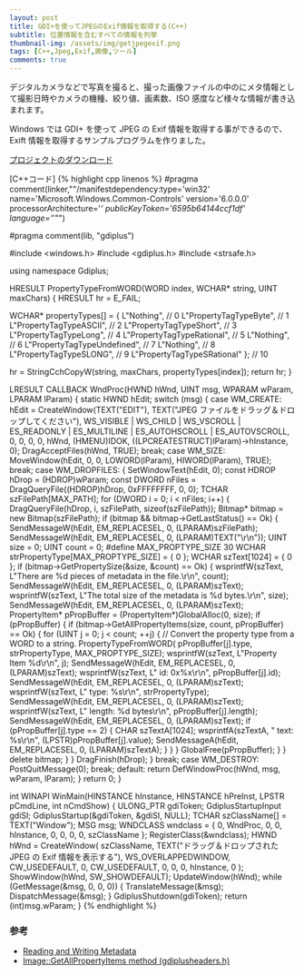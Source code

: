 ```yaml
---
layout: post
title: GDI+を使ってJPEGのExif情報を取得する(C++)
subtitle: 位置情報を含むすべての情報を列挙
thumbnail-img: /assets/img/getjpegexif.png
tags: [C++,Jpeg,Exif,画像,ツール]
comments: true
---
```


デジタルカメラなどで写真を撮ると、撮った画像ファイルの中のにメタ情報として撮影日時やカメラの機種、絞り値、画素数、ISO 感度など様々な情報が書き込まれます。

Windows では GDI+ を使って JPEG の Exif 情報を取得する事ができるので、Exift 情報を取得するサンプルプログラムを作りました。

[プロジェクトのダウンロード](https://github.com/kenjinote/GetJpegExif)

[C++コード]
{% highlight cpp linenos %}
#pragma comment(linker,"\"/manifestdependency:type='win32' name='Microsoft.Windows.Common-Controls' version='6.0.0.0' processorArchitecture='*' publicKeyToken='6595b64144ccf1df' language='*'\"")

#pragma comment(lib, "gdiplus")

#include <windows.h>
#include <gdiplus.h>
#include <strsafe.h>

using namespace Gdiplus;

HRESULT PropertyTypeFromWORD(WORD index, WCHAR* string, UINT maxChars)
{
  HRESULT hr = E_FAIL;

  WCHAR* propertyTypes[] = {
    L"Nothing",                   // 0
    L"PropertyTagTypeByte",       // 1
    L"PropertyTagTypeASCII",      // 2
    L"PropertyTagTypeShort",      // 3
    L"PropertyTagTypeLong",       // 4
    L"PropertyTagTypeRational",   // 5
    L"Nothing",                   // 6
    L"PropertyTagTypeUndefined",  // 7
    L"Nothing",                   // 8
    L"PropertyTagTypeSLONG",      // 9
    L"PropertyTagTypeSRational" }; // 10

  hr = StringCchCopyW(string, maxChars, propertyTypes[index]);
  return hr;
}

LRESULT CALLBACK WndProc(HWND hWnd, UINT msg, WPARAM wParam, LPARAM lParam)
{
  static HWND hEdit;
  switch (msg)
  {
  case WM_CREATE:
    hEdit = CreateWindow(TEXT("EDIT"), TEXT("JPEG ファイルをドラッグ＆ドロップしてください"), WS_VISIBLE | WS_CHILD | WS_VSCROLL | ES_READONLY | ES_MULTILINE | ES_AUTOHSCROLL | ES_AUTOVSCROLL, 0, 0, 0, 0, hWnd, (HMENU)IDOK, ((LPCREATESTRUCT)lParam)->hInstance, 0);
    DragAcceptFiles(hWnd, TRUE);
    break;
  case WM_SIZE:
    MoveWindow(hEdit, 0, 0, LOWORD(lParam), HIWORD(lParam), TRUE);
    break;
  case WM_DROPFILES:
    {
      SetWindowText(hEdit, 0);
      const HDROP hDrop = (HDROP)wParam;
      const DWORD nFiles = DragQueryFile((HDROP)hDrop, 0xFFFFFFFF, 0, 0);
      TCHAR szFilePath[MAX_PATH];
      for (DWORD i = 0; i < nFiles; i++)
      {
        DragQueryFile(hDrop, i, szFilePath, sizeof(szFilePath));
        Bitmap* bitmap = new Bitmap(szFilePath);
        if (bitmap && bitmap->GetLastStatus() == Ok)
        {
          SendMessageW(hEdit, EM_REPLACESEL, 0, (LPARAM)szFilePath);
          SendMessageW(hEdit, EM_REPLACESEL, 0, (LPARAM)TEXT("\r\n"));
          UINT    size = 0;
          UINT    count = 0;
          #define MAX_PROPTYPE_SIZE 30
          WCHAR strPropertyType[MAX_PROPTYPE_SIZE] = { 0 };
          WCHAR szText[1024] = { 0 };
          if (bitmap->GetPropertySize(&size, &count) == Ok)
          {
            wsprintfW(szText, L"There are %d pieces of metadata in the file.\r\n", count);
            SendMessageW(hEdit, EM_REPLACESEL, 0, (LPARAM)szText);
            wsprintfW(szText, L"The total size of the metadata is %d bytes.\r\n", size);
            SendMessageW(hEdit, EM_REPLACESEL, 0, (LPARAM)szText);
            PropertyItem* pPropBuffer = (PropertyItem*)GlobalAlloc(0, size);
            if (pPropBuffer)
            {
              if (bitmap->GetAllPropertyItems(size, count, pPropBuffer) == Ok)
              {
                for (UINT j = 0; j < count; ++j)
                {
                  // Convert the property type from a WORD to a string.
                  PropertyTypeFromWORD(
                    pPropBuffer[j].type, strPropertyType, MAX_PROPTYPE_SIZE);
                  wsprintfW(szText, L"Property Item %d\r\n", j);
                  SendMessageW(hEdit, EM_REPLACESEL, 0, (LPARAM)szText);
                  wsprintfW(szText, L"  id: 0x%x\r\n", pPropBuffer[j].id);
                  SendMessageW(hEdit, EM_REPLACESEL, 0, (LPARAM)szText);
                  wsprintfW(szText, L"  type: %s\r\n", strPropertyType);
                  SendMessageW(hEdit, EM_REPLACESEL, 0, (LPARAM)szText);
                  wsprintfW(szText, L"  length: %d bytes\r\n", pPropBuffer[j].length);
                  SendMessageW(hEdit, EM_REPLACESEL, 0, (LPARAM)szText);
                  if (pPropBuffer[j].type == 2)
                  {
                    CHAR szTextA[1024];
                    wsprintfA(szTextA, "  text: %s\r\n", (LPSTR)pPropBuffer[j].value);
                    SendMessageA(hEdit, EM_REPLACESEL, 0, (LPARAM)szTextA);
                  }
                }
              }
              GlobalFree(pPropBuffer);
            }
          }
          delete bitmap;
        }
      }
      DragFinish(hDrop);
    }
    break;
  case WM_DESTROY:
    PostQuitMessage(0);
    break;
  default:
    return DefWindowProc(hWnd, msg, wParam, lParam);
  }
  return 0;
}

int WINAPI WinMain(HINSTANCE hInstance, HINSTANCE hPreInst, LPSTR pCmdLine, int nCmdShow)
{
  ULONG_PTR gdiToken;
  GdiplusStartupInput gdiSI;
  GdiplusStartup(&gdiToken, &gdiSI, NULL);
  TCHAR szClassName[] = TEXT("Window");
  MSG msg;
  WNDCLASS wndclass = {
    0,
    WndProc,
    0,
    0,
    hInstance,
    0,
    0,
    0,
    0,
    szClassName
  };
  RegisterClass(&wndclass);
  HWND hWnd = CreateWindow(
    szClassName,
    TEXT("ドラッグ＆ドロップされた JPEG の Exif 情報を表示する"),
    WS_OVERLAPPEDWINDOW,
    CW_USEDEFAULT,
    0,
    CW_USEDEFAULT,
    0,
    0,
    0,
    hInstance,
    0
  );
  ShowWindow(hWnd, SW_SHOWDEFAULT);
  UpdateWindow(hWnd);
  while (GetMessage(&msg, 0, 0, 0))
  {
    TranslateMessage(&msg);
    DispatchMessage(&msg);
  }
  GdiplusShutdown(gdiToken);
  return (int)msg.wParam;
}
{% endhighlight %}

###   参考
- [Reading and Writing Metadata](https://docs.microsoft.com/en-us/windows/win32/gdiplus/-gdiplus-reading-and-writing-metadata-use)
- [Image::GetAllPropertyItems method (gdiplusheaders.h)](https://docs.microsoft.com/en-us/windows/win32/api/gdiplusheaders/nf-gdiplusheaders-image-getallpropertyitems)
